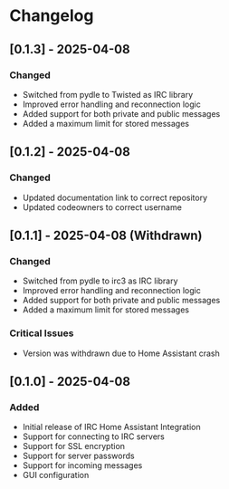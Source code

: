 # Changelog

## [0.1.3] - 2025-04-08

### Changed
- Switched from pydle to Twisted as IRC library
- Improved error handling and reconnection logic
- Added support for both private and public messages
- Added a maximum limit for stored messages

## [0.1.2] - 2025-04-08

### Changed
- Updated documentation link to correct repository
- Updated codeowners to correct username

## [0.1.1] - 2025-04-08 (Withdrawn)

### Changed
- Switched from pydle to irc3 as IRC library
- Improved error handling and reconnection logic
- Added support for both private and public messages
- Added a maximum limit for stored messages

### Critical Issues
- Version was withdrawn due to Home Assistant crash

## [0.1.0] - 2025-04-08

### Added
- Initial release of IRC Home Assistant Integration
- Support for connecting to IRC servers
- Support for SSL encryption
- Support for server passwords
- Support for incoming messages
- GUI configuration
